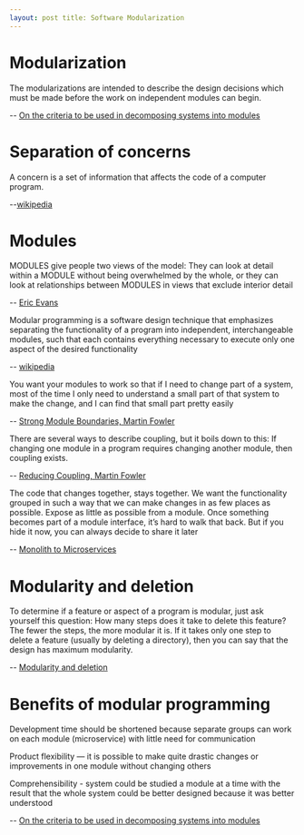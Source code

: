 ```yaml
---
layout: post title: Software Modularization
---
```


# Modularization
>
The modularizations are intended to describe the design decisions which must be made before
the work on independent modules can begin.
>
-- [On the criteria to be used in decomposing systems into modules](https://prl.ccs.neu.edu/img/p-tr-1971.pdf)


# Separation of concerns

>
A concern is a set of information that affects the code of a computer program.
>
--[wikipedia](https://en.wikipedia.org/wiki/Separation_of_concerns)

# Modules

>
MODULES give people two views of the model: They can look at detail within a MODULE without being overwhelmed by the
whole, or they can look at relationships between MODULES in views that exclude interior detail
>
-- [Eric Evans](https://www.amazon.com/Domain-Driven-Design-Tackling-Complexity-Software/dp/0321125215)

>
Modular programming is a software design technique that emphasizes separating the functionality of a program into
independent, interchangeable modules, such that each contains everything necessary to execute only one aspect of the
desired functionality
>
-- [wikipedia](https://en.wikipedia.org/wiki/Modular_programming)

>
You want your modules to work so that if I need to change part of a system, most of the time I only need to understand a
small part of that system to make the change, and I can find that small part pretty easily
>
-- [Strong Module Boundaries, Martin Fowler](https://martinfowler.com/articles/microservice-trade-offs.html)

>
There are several ways to describe coupling, but it boils down to this: If changing one module in a program requires
changing another module, then coupling exists.
>
-- [Reducing Coupling, Martin Fowler](https://www.martinfowler.com/ieeeSoftware/coupling.pdf)

>
The code that changes together, stays together. We want the functionality grouped in such a way that we can make changes
in as few places as possible. Expose as little as possible from a module. Once something becomes part of a module
interface, it’s hard to walk that back. But if you hide it now, you can always decide to share it later
>
-- [Monolith to Microservices](https://www.amazon.com/Monolith-Microservices-Evolutionary-Patterns-Transform/dp/1492047848)

# Modularity and deletion

>
To determine if a feature or aspect of a program is modular, just ask yourself this question: How many steps does it
take to delete this feature? The fewer the steps, the more modular it is. If it takes only one step to delete a
feature (usually by deleting a directory), then you can say that the design has maximum modularity.
>
-- [Modularity and deletion](http://www.javapractices.com/topic/TopicAction.do?Id=285)

# Benefits of modular programming
>
Development time should be shortened because separate groups can work on each module (microservice) with little need for
communication

Product flexibility — it is possible to make quite drastic changes or improvements in one module without changing others

Comprehensibility - system could be studied a module at a time with the result that the whole 
system could be better designed because it was better understood
>
-- [On the criteria to be used in decomposing systems into modules](https://prl.ccs.neu.edu/img/p-tr-1971.pdf)


